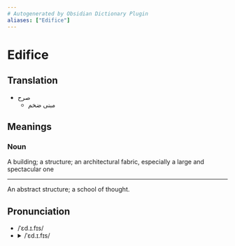 ```yaml
---
# Autogenerated by Obsidian Dictionary Plugin
aliases: ["Edifice"]
---
```


# Edifice

## Translation

* صرح
	* مبنى ضخم

## Meanings

### Noun

A building; a structure; an architectural fabric, especially a large and spectacular one

---

An abstract structure; a school of thought.



## Pronunciation

- /ˈɛd.ɪ.fɪs/
- <details><summary>/ˈɛd.ɪ.fɪs/</summary><audio controls><source src="https://api.dictionaryapi.dev/media/pronunciations/en/edifice-us.mp3"></audio></details>



